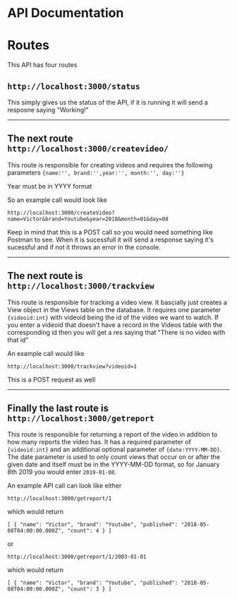 # API Documentation

# Routes

This API has four routes


 ## `http://localhost:3000/status`
 
 This simply gives us the status of the API, if it is running it will send a resposne saying "Working!"
 
 ***

## The next route `http://localhost:3000/createvideo/`

This route is responsible for creating videos and requires the following parameters
`{name:'', brand:'',year:'', month:'', day:''}`

Year must be in YYYY format 

So an example call would look like 

`http://localhost:3000/createVideo?name=Victor&brand=Youtube&year=2018&month=01&day=08`

Keep in mind that this is a POST call so you would need something like Postman to see. When it is sucessfull it will send a response saying it's sucessful and if not it throws an error in the console. 

***

## The next route is `http://localhost:3000/trackview`

This route is responsible for tracking a video view. It bascially just creates a View object in the Views table on the database. It requires one parameter `{videoid:int}` with videoid being the id of the video we want to watch. If you enter a videoid that doesn't have a record in the Videos table with the corresponding id then you will get a res saying that "There is no video with that id" 

An example call would like 

`http://localhost:3000/trackview?videoid=1`

This is a POST request as well

***

## Finally the last route is `http://localhost:3000/getreport`

This route is responsible for returning a report of the video in addition to how many reports the video has. It has a required parameter of `{videoid:int}` and an additional optional parameter of `{date:YYYY-MM-DD}`. The date parameter is used to only count views that occur on or after the given date and itself must be in the YYYY-MM-DD format, so for January 8th 2019 you would enter `2019-01-08`.

An example API call can look like either 

`http://localhost:3000/getreport/1`

which would return 

`[
    {
        "name": "Victor",
        "brand": "Youtube",
        "published": "2018-05-08T04:00:00.000Z",
        "count": 4
    }
]`

or

`http://localhost:3000/getreport/1/2003-01-01`

which would return 

`[
    {
        "name": "Victor",
        "brand": "Youtube",
        "published": "2018-05-08T04:00:00.000Z",
        "count": 3
    }
]`





